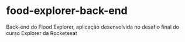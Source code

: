# food-explorer-back-end
Back-end do Flood Explorer, aplicação desenvolvida no desafio final do curso Explorer da Rocketseat
